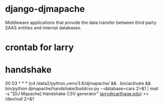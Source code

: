 # django-djmapache
Middleware applications that provide the data transfer between third party
SAAS entities and internal databases.

# crontab for larry
# handshake
00 03 * * * (cd /data2/python_venv/3.6/djmapache/ && . bin/activate && bin/python djmapache/handshake/buildcsv.py --database=cars 2>&1 | mail -s "[DJ Mapache] Handshake CSV generator" larry@carthage.edu) >> /dev/null 2>&1
